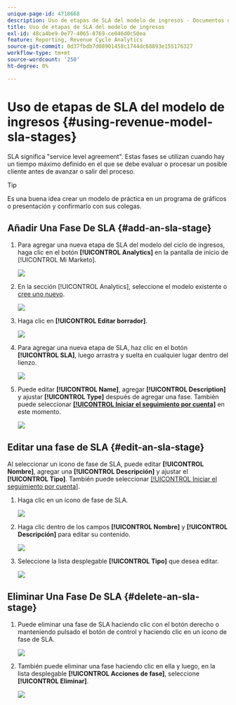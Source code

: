 ```yaml
---
unique-page-id: 4718668
description: Uso de etapas de SLA del modelo de ingresos - Documentos de Marketo - Documentación del producto
title: Uso de etapas de SLA del modelo de ingresos
exl-id: 48ca4be9-0e77-4065-8769-ce046d0c50ea
feature: Reporting, Revenue Cycle Analytics
source-git-commit: 0d37fbdb7d08901458c1744dc68893e155176327
workflow-type: tm+mt
source-wordcount: '250'
ht-degree: 0%

---
```


# Uso de etapas de SLA del modelo de ingresos {#using-revenue-model-sla-stages}

SLA significa &quot;service level agreement&quot;. Estas fases se utilizan cuando hay un tiempo máximo definido en el que se debe evaluar o procesar un posible cliente antes de avanzar o salir del proceso.

>[!TIP]
>
>Es una buena idea crear un modelo de práctica en un programa de gráficos o presentación y confirmarlo con sus colegas.

## Añadir Una Fase De SLA {#add-an-sla-stage}

1. Para agregar una nueva etapa de SLA del modelo del ciclo de ingresos, haga clic en el botón **[!UICONTROL Analytics]** en la pantalla de inicio de [!UICONTROL Mi Marketo].

   ![](assets/image2015-4-27-11-3a54-3a41.png)

1. En la sección [!UICONTROL Analytics], seleccione el modelo existente o [cree uno nuevo](/help/marketo/product-docs/reporting/revenue-cycle-analytics/revenue-cycle-models/create-a-new-revenue-model.md).

   ![](assets/image2015-4-27-15-3a6-3a30.png)

1. Haga clic en **[!UICONTROL Editar borrador]**.

   ![](assets/image2015-4-27-12-3a10-3a49.png)

1. Para agregar una nueva etapa de SLA, haz clic en el botón **[!UICONTROL SLA]**, luego arrastra y suelta en cualquier lugar dentro del lienzo.

   ![](assets/image2015-4-27-15-3a32-3a10.png)

1. Puede editar **[!UICONTROL Name]**, agregar **[!UICONTROL Description]** y ajustar **[!UICONTROL Type]** después de agregar una fase. También puede seleccionar **[[!UICONTROL Iniciar el seguimiento por cuenta]](/help/marketo/product-docs/reporting/revenue-cycle-analytics/revenue-cycle-models/start-tracking-by-account-in-the-revenue-modeler.md)** en este momento.

   ![](assets/image2015-4-27-17-3a0-3a39.png)

## Editar una fase de SLA {#edit-an-sla-stage}

Al seleccionar un icono de fase de SLA, puede editar **[!UICONTROL Nombre]**, agregar una **[!UICONTROL Descripción]** y ajustar el **[!UICONTROL Tipo]**. También puede seleccionar [[!UICONTROL Iniciar el seguimiento por cuenta]](/help/marketo/product-docs/reporting/revenue-cycle-analytics/revenue-cycle-models/start-tracking-by-account-in-the-revenue-modeler.md).

1. Haga clic en un icono de fase de SLA.

   ![](assets/image2015-4-27-15-3a45-3a25.png)

1. Haga clic dentro de los campos **[!UICONTROL Nombre]** y **[!UICONTROL Descripción]** para editar su contenido.

   ![](assets/image2015-4-27-15-3a48-3a37.png)

1. Seleccione la lista desplegable **[!UICONTROL Tipo]** que desea editar.

   ![](assets/image2015-4-27-15-3a51-3a27.png)

## Eliminar Una Fase De SLA {#delete-an-sla-stage}

1. Puede eliminar una fase de SLA haciendo clic con el botón derecho o manteniendo pulsado el botón de control y haciendo clic en un icono de fase de SLA.

   ![](assets/image2015-4-27-16-3a2-3a47.png)

1. También puede eliminar una fase haciendo clic en ella y luego, en la lista desplegable **[!UICONTROL Acciones de fase]**, seleccione **[!UICONTROL Eliminar]**.

   ![](assets/image2015-4-27-17-3a20-3a41.png)
